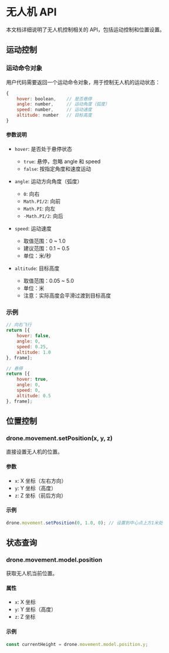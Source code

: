 # 无人机 API

本文档详细说明了无人机控制相关的 API，包括运动控制和位置设置。

## 运动控制

### 运动命令对象

用户代码需要返回一个运动命令对象，用于控制无人机的运动状态：

```javascript
{
    hover: boolean,    // 是否悬停
    angle: number,     // 运动角度（弧度）
    speed: number,     // 运动速度
    altitude: number   // 目标高度
}
```

#### 参数说明

- `hover`: 是否处于悬停状态
  - `true`: 悬停，忽略 angle 和 speed
  - `false`: 按指定角度和速度运动

- `angle`: 运动方向角度（弧度）
  - `0`: 向右
  - `Math.PI/2`: 向前
  - `Math.PI`: 向左
  - `-Math.PI/2`: 向后

- `speed`: 运动速度
  - 取值范围：0 ~ 1.0
  - 建议范围：0.1 ~ 0.5
  - 单位：米/秒

- `altitude`: 目标高度
  - 取值范围：0.05 ~ 5.0
  - 单位：米
  - 注意：实际高度会平滑过渡到目标高度

### 示例

```javascript
// 向右飞行
return [{
    hover: false,
    angle: 0,
    speed: 0.25,
    altitude: 1.0
}, frame];

// 悬停
return [{
    hover: true,
    angle: 0,
    speed: 0,
    altitude: 0.5
}, frame];
```

## 位置控制

### drone.movement.setPosition(x, y, z)

直接设置无人机的位置。

#### 参数

- `x`: X 坐标（左右方向）
- `y`: Y 坐标（高度）
- `z`: Z 坐标（前后方向）

#### 示例

```javascript
drone.movement.setPosition(0, 1.0, 0); // 设置到中心点上方1米处
```

## 状态查询

### drone.movement.model.position

获取无人机当前位置。

#### 属性

- `x`: X 坐标
- `y`: Y 坐标（高度）
- `z`: Z 坐标

#### 示例

```javascript
const currentHeight = drone.movement.model.position.y;
```